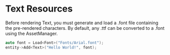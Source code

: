 # Text Resources
Before rendering Text, you must generate and load a .font file containing the pre-rendered characters.
By default, any .ttf can be converted to a .font using the AssetManager.

```cpp
auto font = Load<Font>("Fonts/Arial.font");
entity->Add<Text>("Hello World!", font);
```